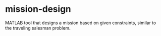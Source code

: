 # mission-design
MATLAB tool that designs a mission based on given constraints, similar to the traveling salesman problem.
